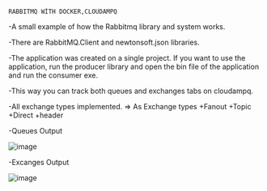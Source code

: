     RABBITMQ WİTH DOCKER,CLOUDAMPQ

-A small example of how the Rabbitmq library and system works.

-There are RabbitMQ.Client and newtonsoft.json libraries.

-The application was created on a single project. If you want to use the application, run the producer library and open the bin file of the application and run the consumer exe.

-This way you can track both queues and exchanges tabs on cloudampq.

-All exchange types implemented. => As Exchange types
+Fanout
+Topic
+Direct
+header

-Queues Output

![image](https://user-images.githubusercontent.com/88964984/187240979-22aea214-0bda-494a-9a80-ec1b2f50d412.png)

-Excanges Output

![image](https://user-images.githubusercontent.com/88964984/187241081-9f9c26e4-b0a6-4682-aee0-e37d9092e9d1.png)
